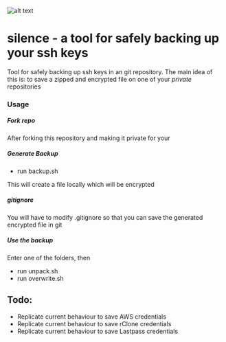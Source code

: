 ![alt text](https://raw.githubusercontent.com/iosifv/silence/master/shh.jpg)

# silence - a tool for safely backing up your ssh keys

Tool for safely backing up ssh keys in an git repository.
The main idea of this is: to save a zipped and encrypted file on one of your *private* repositories

### Usage

##### Fork repo
After forking this repository and making it private for your

##### Generate Backup

- run backup.sh

This will create a file locally which will be encrypted

##### gitignore

You will have to modify .gitignore so that you can save the generated encrypted file in git

##### Use the backup
Enter one of the folders, then

- run unpack.sh
- run overwrite.sh

## Todo:

- Replicate current behaviour to save AWS credentials
- Replicate current behaviour to save rClone credentials
- Replicate current behaviour to save Lastpass credentials